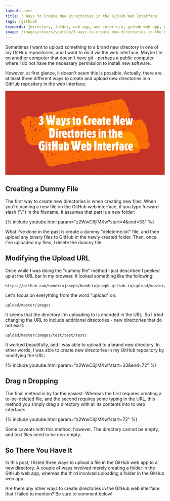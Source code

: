 ```yaml
---
layout: post
title: 3 Ways to Create New Directories in the GitHub Web Interface
tags: [github]
keywords: [directory, folder, web app, web interface, github web app, github web interface]
image: /images/covers/youtube/3-ways-to-create-new-directories-in-the-github-web-interface.jpg
---
```


Sometimes I want to upload something to a brand new directory in one of my GitHub repositories, and I want to do it via the web interface. Maybe I'm on another computer that doesn't have git - perhaps a public computer where I do not have the necessary permission to install new software.

However, at first glance, it doesn't seem this is possible. Actually, there are at least three different ways to create and upload new directories in a GitHub repository in the web interface.

![Text that says "3 Ways to Create New Directories in the GitHub Web Interface"](/images/covers/youtube/3-ways-to-create-new-directories-in-the-github-web-interface.jpg)

## Creating a Dummy File

The first way to create new directories is when creating new files. When you're naming a new file on the GitHub web interface, if you type forward-slash ("/") in the filename, it assumes that part is a new folder:

{% include youtube.html param="z2WwC6jlMXw?start=4&end=33" %}

What I've done in the past is create a dummy "deleteme.txt" file, and then upload any binary files to GitHub in the newly created folder. Then, once I've uploaded my files, I delete the dummy file.

## Modifying the Upload URL

Once while I was doing the "dummy file" method I just described I peeked up at the URL bar in my browser. It looked something like the following:

    https://github.com/hendrixjoseph/hendrixjoseph.github.io/upload/master/images

Let's focus on everything from the word "upload" on:

    upload/master/images

It seems that the directory I'm uploading to is encoded in the URL. So I tried changing the URL to include additional directories - new directories that do not exist:

    upload/master/images/test/test/test/

It worked beautifully, and I was able to upload to a brand new directory. In other words, I was able to create new directories in my GitHub repository by modifying the URL:

{% include youtube.html param="z2WwC6jlMXw?start=33&end=72" %}

## Drag n Dropping

The final method is by far the easiest. Whereas the first requires creating a to-be-deleted file, and the second requires some typing in the URL, this method you simply drag a directory with all its contents into to web interface:

{% include youtube.html param="z2WwC6jlMXw?start=72" %}

Some caveats with this method, however. The directory cannot be empty, and text files need to be non-empty.

## So There You Have It

In this post, I listed three ways to upload a file in the GitHub web app to a new directory. A couple of ways involved merely creating a folder in the GitHub web app, whereas the third involved uploading a folder in the GitHub web app.

Are there any other ways to create directories in the GitHub web interface that I failed to mention? Be sure to comment below!